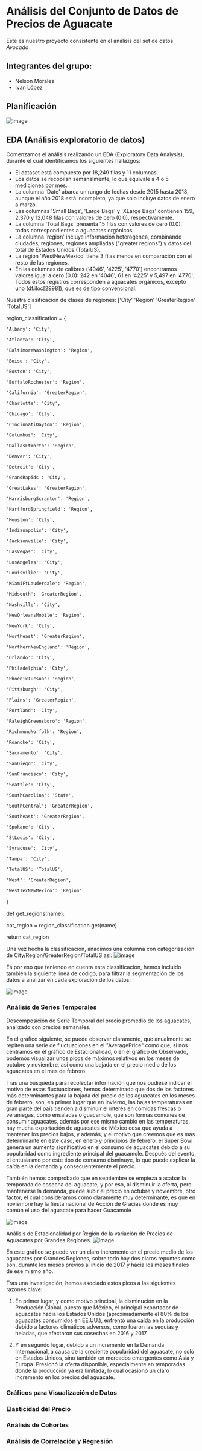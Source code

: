 # Análisis del Conjunto de Datos de Precios de Aguacate
Este es nuestro proyecto consistente en el análisis del set de datos *Avocado*

## Integrantes del grupo:
- Nelson Morales
- Ivan López

## Planificación

![image](https://github.com/user-attachments/assets/f743eb47-4850-4793-844e-66a9ef4acc4a)


## EDA (Análisis exploratorio de datos)
Comenzamos el análisis realizando un EDA (Exploratory Data Analysis), durante el cual identificamos los siguientes hallazgos:
- El dataset está compuesto por 18,249 filas y 11 columnas.
- Los datos se recopilan semanalmente, lo que equivale a 4 o 5 mediciones por mes.
- La columna 'Date' abarca un rango de fechas desde 2015 hasta 2018, aunque el año 2018 está incompleto, ya que solo incluye datos de enero a marzo.
- Las columnas 'Small Bags', 'Large Bags' y 'XLarge Bags' contienen 159, 2,370 y 12,048 filas con valores de cero (0.0), respectivamente.
- La columna 'Total Bags' presenta 15 filas con valores de cero (0.0), todas correspondientes a aguacates orgánicos.
- La columna 'region' incluye información heterogénea, combinando ciudades, regiones, regiones ampliadas ("greater regions") y datos del total de Estados Unidos (TotalUS).
- La región 'WestNewMexico' tiene 3 filas menos en comparación con el resto de las regiones.
- En las columnas de calibres ('4046', '4225', '4770') encontramos valores igual a cero (0.0): 242 en '4046', 61 en '4225' y 5,497 en '4770'. Todos estos registros corresponden a aguacates orgánicos, excepto uno (df.iloc[2998]), que es de tipo convencional.

Nuestra clasificacion de clases de regiones: ['City' 'Region' 'GreaterRegion' 'TotalUS']

region_classification = {

    'Albany': 'City',
    
    'Atlanta': 'City',
    
    'BaltimoreWashington': 'Region',
    
    'Boise': 'City',
    
    'Boston': 'City',
    
    'BuffaloRochester': 'Region',
    
    'California': 'GreaterRegion',
    
    'Charlotte': 'City',
    
    'Chicago': 'City',
    
    'CincinnatiDayton': 'Region',
    
    'Columbus': 'City',
    
    'DallasFtWorth': 'Region',
    
    'Denver': 'City',
    
    'Detroit': 'City',
    
    'GrandRapids': 'City',
    
    'GreatLakes': 'GreaterRegion',
    
    'HarrisburgScranton': 'Region',
    
    'HartfordSpringfield': 'Region',
    
    'Houston': 'City',
    
    'Indianapolis': 'City',
    
    'Jacksonville': 'City',
    
    'LasVegas': 'City',
    
    'LosAngeles': 'City',
    
    'Louisville': 'City',
    
    'MiamiFtLauderdale': 'Region',
    
    'Midsouth': 'GreaterRegion',
    
    'Nashville': 'City',
    
    'NewOrleansMobile': 'Region',
    
    'NewYork': 'City',
    
    'Northeast': 'GreaterRegion',
    
    'NorthernNewEngland': 'Region',
    
    'Orlando': 'City',
    
    'Philadelphia': 'City',
    
    'PhoenixTucson': 'Region',
    
    'Pittsburgh': 'City',
    
    'Plains': 'GreaterRegion',
    
    'Portland': 'City',
    
    'RaleighGreensboro': 'Region',
    
    'RichmondNorfolk': 'Region',
    
    'Roanoke': 'City',
    
    'Sacramento': 'City',
    
    'SanDiego': 'City',
    
    'SanFrancisco': 'City',
    
    'Seattle': 'City',
    
    'SouthCarolina': 'State',
    
    'SouthCentral': 'GreaterRegion',
    
    'Southeast': 'GreaterRegion',
    
    'Spokane': 'City',
    
    'StLouis': 'City',
    
    'Syracuse': 'City',
    
    'Tampa': 'City',
    
    'TotalUS': 'TotalUS',
    
    'West': 'GreaterRegion',
    
    'WestTexNewMexico': 'Region'
}

def get_regions(name):

  cat_region = region_classification.get(name)
  
  return cat_region

Una vez  hecha la classificación, añadimos una columna con categorización de City/Region/GreaterRegion/TotalUS así:
![image](https://github.com/user-attachments/assets/755d56cd-8ab6-4d2d-b4b8-e49bd3270354)


Es por eso que teniendo en cuenta esta classificación, hemos incluido también la siguiente linea de codigo, para filtrar la segmentación de los datos a analizar en cada exploración de los datos:

![image](https://github.com/user-attachments/assets/d698ac9c-c4f1-42f3-aae0-b39876377355)


### Análisis de Series Temporales
Descomposición de Serie Temporal del precio promedio de los aguacates, analizado con precios semanales.

En el gráfico siguiente, se puede observar claramente, que anualmente se repiten una serie de fluctuaciones en el "AveragePrice" como que, si nos centramos en el gráfico de Estacionalidad, o en el gráfico de Observado, podemos visualizar unos picos de máximos relativos en los meses de octubre y noviembre, así como una bajada en el precio medio de los aguacates en el mes de febrero.

Tras una búsqueda para recolectar información que nos pudiese indicar el motivo de estas fluctuaciones, hemos determinado que dos de los factores más determinantes para la bajada del precio de los aguacates en los meses de febrero, son, en primer lugar que en invierno, las bajas temperaturas en gran parte del país tienden a disminuir el interés en comidas frescas o veraniegas, como ensaladas o guacamole, que son formas comunes de consumir aguacates, además por ese mismo cambio en las temperaturas, hay mucha exportación de aguacates de México cosa que ayuda a mantener los precios bajos, y además, y el motivo que creemos que es más determinante en este caso, en enero y principios de febrero, el Super Bowl genera un aumento significativo en el consumo de aguacates debido a su popularidad como ingrediente principal del guacamole. Después del evento, el entusiasmo por este tipo de consumo disminuye, lo que puede explicar la caída en la demanda y consecuentemente el precio.

También hemos comprobado que en septiembre se empieza a acabar la temporada de cosecha del aguacate, y por eso, al disminuir la oferta, pero mantenerse la demanda, puede subir el precio en octubre y noviembre, otro factor, el cual consideramos como claramente muy determinante, es que en noviembre hay la fiesta nacional de  Acción de Gracias donde es muy común el uso del aguacate para hacer Guacamole

![image](https://github.com/user-attachments/assets/4194c701-eb6d-496e-b779-5b11e88b52f9)


Análisis de Estacionalidad por Región de la variación de Precios de Aguacates por Grandes Regiones.
![image](https://github.com/user-attachments/assets/27530520-2e29-4806-a270-6bb0739fd699)

En este gráfico se puede ver un claro incremento en el precio medio de los aguacates por Grandes Regiones, sobre todo hay dos claros repuntes como son, durante los meses previos al inicio de 2017 y hacia los meses finales de ese mismo año.

Tras una investigación, hemos asociado estos picos a las siguientes razones clave:

1. En primer lugar, y como motivo principal, la disminución en la Producción Global, puesto que México, el principal exportador de aguacates hacia los Estados Unidos (aproximadamente el 80% de los aguacates consumidos en EE.UU.), enfrentó una caída en la producción debido a factores climáticos adversos, como fueron las sequías y heladas, que afectaron sus cosechas en 2016 y 2017.

2. Y en segundo lugar, debido a un incremento en la Demanda Internacional, a causa de la creciente popularidad del aguacate, no solo en Estados Unidos, sino también en mercados emergentes como Asia y Europa. Presionó la oferta disponible, especialmente en temporadas donde la producción ya era limitada, lo cual ocasionó un claro incremento en los precios del aguacate.

### Gráficos para Visualización de Datos



### Elasticidad del Precio




### Análisis de Cohortes




### Análisis de Correlación y Regresión
